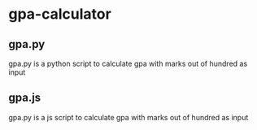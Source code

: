 # gpa-calculator


## gpa.py
gpa.py is a python script to calculate gpa with marks out of hundred as input

## gpa.js 
gpa.py is a js script to calculate gpa with marks out of hundred as input


